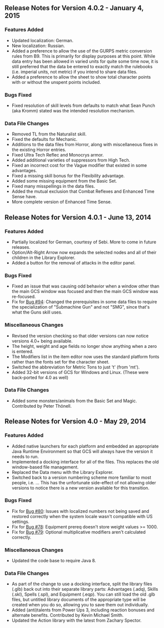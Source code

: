 ## Release Notes for Version 4.0.2 - January 4, 2015

### Features Added

- Updated localization: German.
- New localization: Russian.
- Added a preference to allow the use of the GURPS metric conversion rules from B9.
  This is primarily for display purposes at this point. While data entry has been
  allowed in varied units for quite some time now, it is still preferred that the
  data be entered to exactly match the rulebooks (i.e. imperial units, not metric)
  if you intend to share data files.
- Added a preference to allow the sheet to show total character points with or
  without the unspent points included.

### Bugs Fixed

- Fixed resolution of skill levels from defaults to match what Sean Punch
  (aka Kromm) stated was the intended resolution mechanism.

### Data File Changes

- Removed TL from the Naturalist skill.
- Fixed the defaults for Mechanic.
- Additions to the data files from Horror, along with miscellaneous fixes in the existing Horror entries.
- Fixed Ultra Tech Reflec and Monocrys armor.
- Added additional varieties of suppressors from High Tech.
- Fixed an incorrect cost for the Vague modifier that existed in some advantages.
- Fixed a missing skill bonus for the Flexibility advantage.
- Added some missing equipment from the Basic Set.
- Fixed many misspellings in the data files.
- Added the mutual exclusion that Combat Reflexes and Enhanced Time Sense have.
- More complete version of Enhanced Time Sense.

## Release Notes for Version 4.0.1 - June 13, 2014

### Features Added

- Partially localized for German, courtesy of Sebi. More to come in future releases.
- Option/Alt-Right Arrow now expands the selected nodes and all of their children in
  the Library Explorer.
- Added a button for the removal of attacks in the editor panel.

### Bugs Fixed

- Fixed an issue that was causing odd behavior when a window other than the main GCS
  window was focused and then the main GCS window was re-focused.
- Fix for [Bug #94](http://sourceforge.net/p/gcs-java/bugs/94): Changed the
  prerequisites in some data files to require the specialization of "Submachine Gun"
  and not "SMG", since that's what the Guns skill uses.

### Miscellaneous Changes

- Revised the version checking so that older versions can now notice versions 4.0+
  being available.
- The height, weight and age fields no longer show anything when a zero is entered.
- The Modifiers list in the item editor now uses the standard platform fonts rather
  than the fonts set for the character sheet.
- Switched the abbreviation for Metric Tons to just 't' (from 'mt').
- Added 32-bit versions of GCS for Windows and Linux. (These were back-ported for
  4.0 as well)

### Data File Changes

- Added some monsters/animals from the Basic Set and Magic. Contributed by Peter
  Th&#246;nell.

## Release Notes for Version 4.0 - May 29, 2014

### Features Added

- Added native launchers for each platform and embedded an appropriate Java
  Runtime Environment so that GCS will always have the version it needs to run.
- Implemented a docking interface for all of the files. This replaces the old
  window-based file management.
- Replaced the Data menu with the Library Explorer.
- Switched back to a version numbering scheme more familiar to most people,
  i.e. <major>.<minor>.<bugfix>. This has the unfortunate side-effect of not
  allowing older versions to notice there is a new version available for this
  transition.

### Bugs Fixed

- Fix for [Bug #80](http://sourceforge.net/p/gcs-java/bugs/80): Issues with
  localized numbers not being saved and restored correctly when the system
  locale wasn't compatible with US settings.
- Fix for [Bug #78](http://sourceforge.net/p/gcs-java/bugs/78): Equipment
  prereq doesn't store weight values >= 1000.
- Fix for [Bug #79](http://sourceforge.net/p/gcs-java/bugs/79): Optional
  multiplicative modifiers aren't calculated correctly.

### Miscellaneous Changes

- Updated the code base to require Java 8.

### Data File Changes

- As part of the change to use a docking interface, split the library files
  (.glb) back out into their separate library parts: Advantages (.adq), Skills
  (.skl), Spells (.spl), and Equipment (.eqp). You can still load the old .glb
  files, but untitled library documents of the appropriate type will be created
  when you do so, allowing you to save them out individually.
- Added (anti)talents from Power Ups 3, including reaction bonuses and
  alternate benefits. Contributed by Kevin Michael Smith.
- Updated the Action library with the latest from Zachary Spector.
